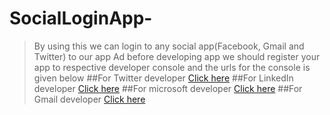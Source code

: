 # SocialLoginApp-
>By using this we can login to any social app(Facebook, Gmail and Twitter) to our app
>Ad before developing app we should register your app to respective developer console and the urls for the console is given below
##For Twitter developer [Click here](https://apps.twitter.com)
##For LinkedIn developer [Click here](https://developer.linkedin.com/)
##For microsoft developer [Click here](https://apps.dev.microsoft.com)
##For Gmail developer [Click here](https://console.developers.google.com)
